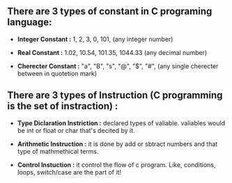 ## There are 3 types of constant in C programing language: 

* **Integer Constant :** 1, 2, 3, 0, 101, (any integer number)

* **Real Constant :** 1.02, 10.54, 101.35, 1044.33 (any decimal number)

* **Cherecter Constant :** "a", "B", "s", "@", "$", "#", (any single cherecter between in quotetion mark)

## There are 3 types of Instruction (C programming is the set of instraction) :

* **Type Diclaration Instriction :** 
declared types of valiable. valiables would be int or float or char that's decited by it.

* **Arithmetic Instruction :** it is done by add or sbtract numbers and that type of mathmethical terms.

* **Control Instuction :** it control the flow of c program. Like, conditions, loops, switch/case are the part of it!  